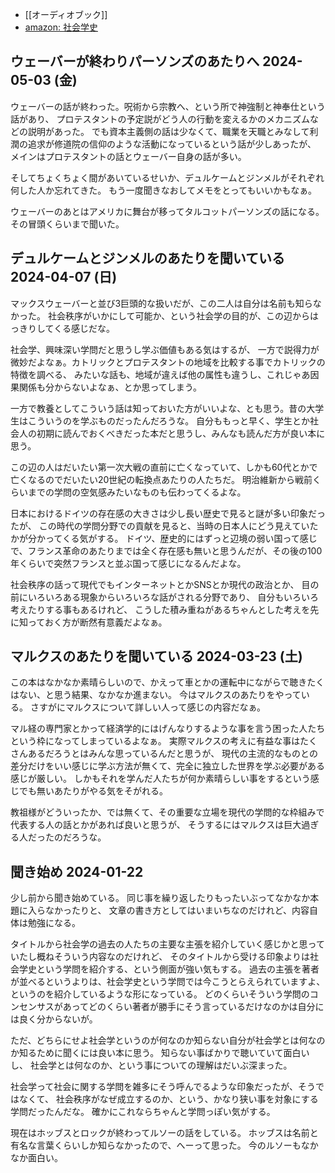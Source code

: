 - [[オーディオブック]]
- [amazon: 社会学史](https://amzn.to/3tTCRHJ)

## ウェーバーが終わりパーソンズのあたりへ 2024-05-03 (金)

ウェーバーの話が終わった。呪術から宗教へ、という所で神強制と神奉仕という話があり、
プロテスタントの予定説がどう人の行動を変えるかのメカニズムなどの説明があった。
でも資本主義側の話は少なくて、職業を天職とみなして利潤の追求が修道院の信仰のような活動になっているという話が少しあったが、
メインはプロテスタントの話とウェーバー自身の話が多い。

そしてちょくちょく間があいているせいか、デュルケームとジンメルがそれぞれ何した人か忘れてきた。
もう一度聞きなおしてメモをとってもいいかもなぁ。

ウェーバーのあとはアメリカに舞台が移ってタルコットパーソンズの話になる。その冒頭くらいまで聞いた。

## デュルケームとジンメルのあたりを聞いている 2024-04-07 (日)

マックスウェーバーと並び3巨頭的な扱いだが、この二人は自分は名前も知らなかった。
社会秩序がいかにして可能か、という社会学の目的が、この辺からはっきりしてくる感じだな。

社会学、興味深い学問だと思うし学ぶ価値もある気はするが、
一方で説得力が微妙だよなぁ。カトリックとプロテスタントの地域を比較する事でカトリックの特徴を調べる、
みたいな話も、地域が違えば他の属性も違うし、これじゃあ因果関係も分からないよなぁ、とか思ってしまう。

一方で教養としてこういう話は知っておいた方がいいよな、とも思う。昔の大学生はこういうのを学ぶものだったんだろうな。
自分ももっと早く、学生とか社会人の初期に読んでおくべきだった本だと思うし、みんなも読んだ方が良い本に思う。

この辺の人はだいたい第一次大戦の直前に亡くなっていて、しかも60代とかで亡くなるのでだいたい20世紀の転換点あたりの人たちだ。
明治維新から戦前くらいまでの学問の空気感みたいなものも伝わってくるよな。

日本におけるドイツの存在感の大きさは少し長い歴史で見ると謎が多い印象だったが、
この時代の学問分野での貢献を見ると、当時の日本人にどう見えていたかが分かってくる気がする。
ドイツ、歴史的にはずっと辺境の弱い国って感じで、フランス革命のあたりまでは全く存在感も無いと思うんだが、その後の100年くらいで突然フランスと並ぶ国って感じになるんだよな。

社会秩序の話って現代でもインターネットとかSNSとか現代の政治とか、
目の前にいろいろある現象からいろいろな話がされる分野であり、
自分もいろいろ考えたりする事もあるけれど、
こうした積み重ねがあるちゃんとした考えを先に知っておく方が断然有意義だよなぁ。

## マルクスのあたりを聞いている 2024-03-23 (土)

この本はなかなか素晴らしいので、かえって車とかの運転中にながらで聴きたくはない、と思う結果、なかなか進まない。
今はマルクスのあたりをやっている。
さすがにマルクスについて詳しい人って感じの内容だなぁ。

マル経の専門家とかって経済学的にはげんなりするような事を言う困った人たちという枠になってしまっているよなぁ。
実際マルクスの考えに有益な事はたくさんあるだろうとはみんな思っているんだと思うが、
現代の主流的なものとの差分だけをいい感じに学ぶ方法が無くて、完全に独立した世界を学ぶ必要がある感じが厳しい。
しかもそれを学んだ人たちが何か素晴らしい事をするという感じでも無いあたりがやる気をそがれる。

教祖様がどういったか、では無くて、その重要な立場を現代の学問的な枠組みで代表する人の話とかがあれば良いと思うが、
そうするにはマルクスは巨大過ぎる人だったのだろうな。

## 聞き始め 2024-01-22

少し前から聞き始めている。
同じ事を繰り返したりもったいぶってなかなか本題に入らなかったりと、
文章の書き方としてはいまいちなのだけれど、内容自体は勉強になる。

タイトルから社会学の過去の人たちの主要な主張を紹介していく感じかと思っていたし概ねそういう内容なのだけれど、
そのタイトルから受ける印象よりは社会学史という学問を紹介する、という側面が強い気もする。
過去の主張を著者が並べるというよりは、社会学史という学問では今こうとらえられていますよ、というのを紹介しているような形になっている。
どのくらいそういう学問のコンセンサスがあってどのくらい著者が勝手にそう言っているだけなのかは自分には良く分からないが。

ただ、どちらにせよ社会学というのが何なのか知らない自分が社会学とは何なのか知るために聞くには良い本に思う。
知らない事ばかりで聴いていて面白いし、
社会学とは何なのか、という事についての理解はだいぶ深まった。

社会学って社会に関する学問を雑多にそう呼んでるような印象だったが、そうではなくて、
社会秩序がなぜ成立するのか、という、かなり狭い事を対象にする学問だったんだな。
確かにこれならちゃんと学問っぽい気がする。

現在はホッブスとロックが終わってルソーの話をしている。
ホッブスは名前と有名な言葉くらいしか知らなかったので、へーって思った。
今のルソーもなかなか面白い。